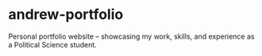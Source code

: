 # andrew-portfolio
Personal portfolio website – showcasing my work, skills, and experience as a Political Science student.
